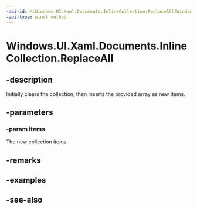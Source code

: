 ```yaml
---
-api-id: M:Windows.UI.Xaml.Documents.InlineCollection.ReplaceAll(Windows.UI.Xaml.Documents.Inline[])
-api-type: winrt method
---
```


<!-- Method syntax
public void ReplaceAll(Windows.UI.Xaml.Documents.Inline[] items)
-->

# Windows.UI.Xaml.Documents.InlineCollection.ReplaceAll

## -description
Initially clears the collection, then inserts the provided array as new items.



## -parameters
### -param items
The new collection items.

## -remarks

## -examples

## -see-also

